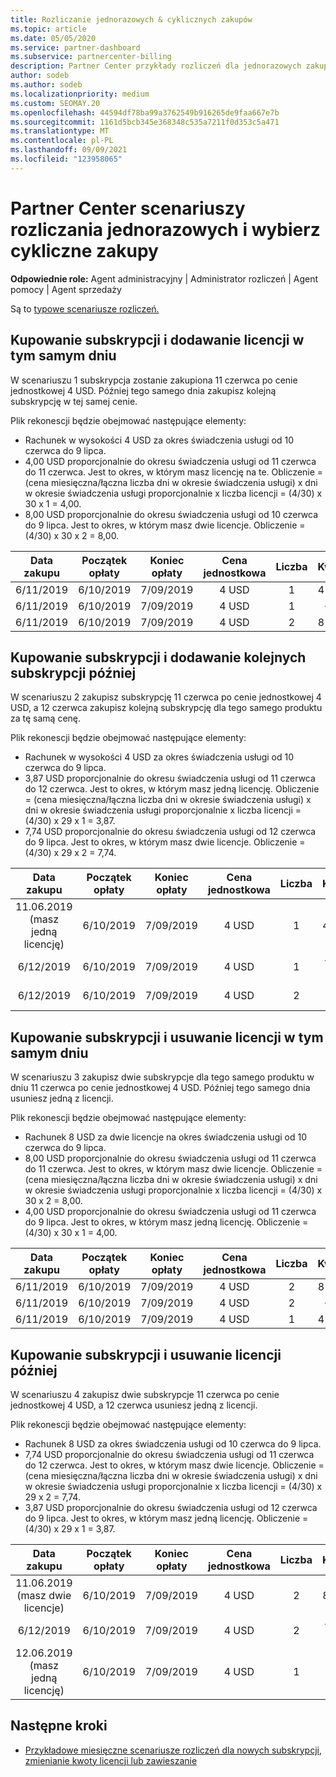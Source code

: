 ```yaml
---
title: Rozliczanie jednorazowych & cyklicznych zakupów
ms.topic: article
ms.date: 05/05/2020
ms.service: partner-dashboard
ms.subservice: partnercenter-billing
description: Partner Center przykłady rozliczeń dla jednorazowych zakupów i wybierz cykliczne zakupy — w przypadku zakupu subskrypcji dodaj więcej subskrypcji, dodaj lub usuń licencje.
author: sodeb
ms.author: sodeb
ms.localizationpriority: medium
ms.custom: SEOMAY.20
ms.openlocfilehash: 44594df78ba99a3762549b916265de9faa667e7b
ms.sourcegitcommit: 1161d5bcb345e368348c535a7211f0d353c5a471
ms.translationtype: MT
ms.contentlocale: pl-PL
ms.lasthandoff: 09/09/2021
ms.locfileid: "123958065"
---
```

# <a name="partner-center-billing-scenarios-for-one-time-and-select-recurring-purchases"></a>Partner Center scenariuszy rozliczania jednorazowych i wybierz cykliczne zakupy

**Odpowiednie role:** Agent administracyjny | Administrator rozliczeń | Agent pomocy | Agent sprzedaży

Są to [typowe scenariusze rozliczeń.](common-billing-scenarios.md) 

## <a name="purchase-a-subscription-and-add-a-license-on-the-same-day"></a>Kupowanie subskrypcji i dodawanie licencji w tym samym dniu

W scenariuszu 1 subskrypcja zostanie zakupiona 11 czerwca po cenie jednostkowej 4 USD. Później tego samego dnia zakupisz kolejną subskrypcję w tej samej cenie.

Plik rekonescji będzie obejmować następujące elementy:

- Rachunek w wysokości 4 USD za okres świadczenia usługi od 10 czerwca do 9 lipca.
- 4,00 USD proporcjonalnie do okresu świadczenia usługi od 11 czerwca do 11 czerwca. Jest to okres, w którym masz licencję na te. Obliczenie = (cena miesięczna/łączna liczba dni w okresie świadczenia usługi) x dni w okresie świadczenia usługi proporcjonalnie x liczba licencji = (4/30) x 30 x 1 = 4,00.
- 8,00 USD proporcjonalnie do okresu świadczenia usługi od 10 czerwca do 9 lipca. Jest to okres, w którym masz dwie licencje. Obliczenie = (4/30) x 30 x 2 = 8,00.

|**Data zakupu**   |**Początek opłaty** |**Koniec opłaty**  |**Cena jednostkowa**  |**Liczba**  |**Kwota** |**Typ opłaty** |
|:------:|:------:|:------:|:------:|:------:|:------:|:-----:|
|6/11/2019      |6/10/2019   |7/09/2019         |4 USD                |1                 |4 USD            |Nowy         |
|6/11/2019     | 6/10/2019    |7/09/2019        |4 USD        |1        | -$4       |addQuantity           |
|6/11/2019     | 6/10/2019    |7/09/2019        |4 USD        | 2      |8 USD         |addQuantity           |

## <a name="purchase-a-subscription-and-add-more-subscriptions-later"></a>Kupowanie subskrypcji i dodawanie kolejnych subskrypcji później

W scenariuszu 2 zakupisz subskrypcję 11 czerwca po cenie jednostkowej 4 USD, a 12 czerwca zakupisz kolejną subskrypcję dla tego samego produktu za tę samą cenę.

Plik rekonescji będzie obejmować następujące elementy:

- Rachunek w wysokości 4 USD za okres świadczenia usługi od 10 czerwca do 9 lipca.
- 3,87 USD proporcjonalnie do okresu świadczenia usługi od 11 czerwca do 12 czerwca. Jest to okres, w którym masz jedną licencję. Obliczenie = (cena miesięczna/łączna liczba dni w okresie świadczenia usługi) x dni w okresie świadczenia usługi proporcjonalnie x liczba licencji = (4/30) x 29 x 1 = 3,87.
- 7,74 USD proporcjonalnie do okresu świadczenia usługi od 12 czerwca do 9 lipca. Jest to okres, w którym masz dwie licencje. Obliczenie = (4/30) x 29 x 2 = 7,74.

|**Data zakupu**   |**Początek opłaty** |**Koniec opłaty**  |**Cena jednostkowa**  |**Liczba**  |**Kwota** |**Typ opłaty** |
|:------:|:------:|:------:|:------:|:------:|:------:|:-----:|
|11.06.2019 (masz jedną licencję)     |6/10/2019   |7/09/2019         |4 USD         |1        |4 USD            |Nowy         |
|6/12/2019     | 6/10/2019    |7/09/2019        |4 USD        |1        | -3,87 USD       |addQuantity           |
|6/12/2019     | 6/10/2019    |7/09/2019        |4 USD        | 2      |7,74 USD       |addQuantity           |

## <a name="purchase-a-subscription-and-remove-a-license-on-the-same-day"></a>Kupowanie subskrypcji i usuwanie licencji w tym samym dniu

W scenariuszu 3 zakupisz dwie subskrypcje dla tego samego produktu w dniu 11 czerwca po cenie jednostkowej 4 USD. Później tego samego dnia usuniesz jedną z licencji.  

Plik rekonescji będzie obejmować następujące elementy:

- Rachunek 8 USD za dwie licencje na okres świadczenia usługi od 10 czerwca do 9 lipca.
- 8,00 USD proporcjonalnie do okresu świadczenia usługi od 11 czerwca do 11 czerwca. Jest to okres, w którym masz dwie licencje. Obliczenie = (cena miesięczna/łączna liczba dni w okresie świadczenia usługi) x dni w okresie świadczenia usługi proporcjonalnie x liczba licencji = (4/30) x 30 x 2 = 8,00.
- 4,00 USD proporcjonalnie do okresu świadczenia usługi od 11 czerwca do 9 lipca. Jest to okres, w którym masz jedną licencję. Obliczenie = (4/30) x 30 x 1 = 4,00.

|**Data zakupu**   |**Początek opłaty** |**Koniec opłaty**  |**Cena jednostkowa**  |**Liczba**  |**Kwota** |**Typ opłaty** |
|:------:|:------:|:------:|:------:|:------:|:------:|:-----:|
|6/11/2019      |6/10/2019   |7/09/2019         |4 USD                |2                 |8 USD            |Nowy         |
|6/11/2019     | 6/10/2019    |7/09/2019        |4 USD        |2        | -$8       |removeQuantity           |
|6/11/2019     | 6/10/2019    |7/09/2019        |4 USD        | 1      |4 USD         |removeQuantity           |

## <a name="purchase-a-subscription-and-remove-licenses-later"></a>Kupowanie subskrypcji i usuwanie licencji później

W scenariuszu 4 zakupisz dwie subskrypcje 11 czerwca po cenie jednostkowej 4 USD, a 12 czerwca usuniesz jedną z licencji.

Plik rekonescji będzie obejmować następujące elementy:

- Rachunek 8 USD za okres świadczenia usługi od 10 czerwca do 9 lipca.
- 7,74 USD proporcjonalnie do okresu świadczenia usługi od 11 czerwca do 12 czerwca. Jest to okres, w którym masz dwie licencje. Obliczenie = (cena miesięczna/łączna liczba dni w okresie świadczenia usługi) x dni w okresie świadczenia usługi proporcjonalnie x liczba licencji = (4/30) x 29 x 2 = 7,74.
- 3,87 USD proporcjonalnie do okresu świadczenia usługi od 12 czerwca do 9 lipca. Jest to okres, w którym masz jedną licencję. Obliczenie = (4/30) x 29 x 1 = 3,87.

|**Data zakupu**   |**Początek opłaty** |**Koniec opłaty**  |**Cena jednostkowa**  |**Liczba**  |**Kwota** |**Typ opłaty** |
|:------:|:------:|:------:|:------:|:------:|:------:|:-----:|
|11.06.2019 (masz dwie licencje)     |6/10/2019   |7/09/2019         |4 USD         |2        |8 USD       |Nowy       |
|6/12/2019     | 6/10/2019    |7/09/2019        |4 USD        |2        | -7,74 USD       |removeQuantity           |
|12.06.2019 (masz jedną licencję)    | 6/10/2019    |7/09/2019   |4 USD    |1      |3,87 USD    |removeQuantity |

## <a name="next-steps"></a>Następne kroki

- [Przykładowe miesięczne scenariusze rozliczeń dla nowych subskrypcji, zmienianie kwoty licencji lub zawieszanie](common-billing-scenarios-monthly.md)
